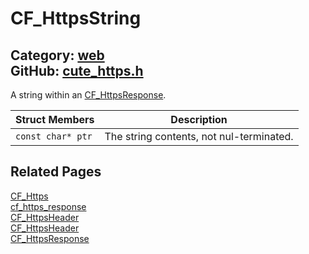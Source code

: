[](../header.md ':include')

# CF_HttpsString

Category: [web](/api_reference?id=web)  
GitHub: [cute_https.h](https://github.com/RandyGaul/cute_framework/blob/master/include/cute_https.h)  
---

A string within an [CF_HttpsResponse](/web/cf_httpsresponse.md).

Struct Members | Description
--- | ---
`const char* ptr` | The string contents, not nul-terminated.

## Related Pages

[CF_Https](/web/cf_https.md)  
[cf_https_response](/web/cf_https_response.md)  
[CF_HttpsHeader](/web/cf_httpsheader.md)  
[CF_HttpsHeader](/web/cf_httpsheader.md)  
[CF_HttpsResponse](/web/cf_httpsresponse.md)  
